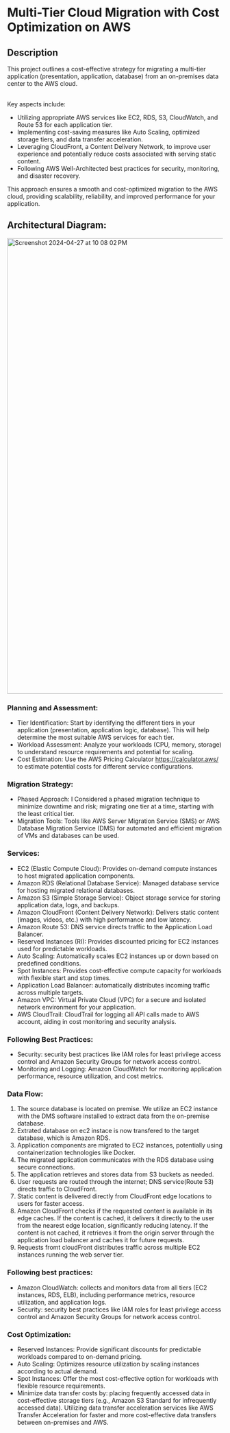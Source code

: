 <h1>Multi-Tier Cloud Migration with Cost Optimization on AWS</h1>


<h2>Description</h2>
This project outlines a cost-effective strategy for migrating a multi-tier application (presentation, application, database) from an on-premises data center to the AWS cloud. 

<br />Key aspects include:

  - Utilizing appropriate AWS services like EC2, RDS, S3, CloudWatch, and Route 53 for each application tier.
  - Implementing cost-saving measures like Auto Scaling, optimized storage tiers, and data transfer acceleration.
  - Leveraging CloudFront, a Content Delivery Network, to improve user experience and potentially reduce costs associated with serving static content.
  - Following AWS Well-Architected best practices for security, monitoring, and disaster recovery.

This approach ensures a smooth and cost-optimized migration to the AWS cloud, providing scalability, reliability, and improved performance for your application.
<br />



<h2>Architectural Diagram: </h2>

<img width="1062" alt="Screenshot 2024-04-27 at 10 08 02 PM" src="https://github.com/clintonsenaye/Multi-Tier-Cloud-Migration-with-Cost-Optimization-on-AWS/assets/57267374/68761ee4-c710-4eef-86e7-92d78934fdec">

<h3>Planning and Assessment:</h3>

- Tier Identification: Start by identifying the different tiers in your application (presentation, application logic, database). This will help determine the most suitable AWS services for each tier.
- Workload Assessment: Analyze your workloads (CPU, memory, storage) to understand resource requirements and potential for scaling.
- Cost Estimation: Use the AWS Pricing Calculator https://calculator.aws/ to estimate potential costs for different service configurations.

<h3>Migration Strategy:</h3>

- Phased Approach: I Considered a phased migration technique to minimize downtime and risk; migrating one tier at a time, starting with the least critical tier.
- Migration Tools: Tools like AWS Server Migration Service (SMS) or AWS Database Migration Service (DMS) for automated and efficient migration of VMs and databases can be used.

<h3>Services:</h3>

- EC2 (Elastic Compute Cloud): Provides on-demand compute instances to host migrated application components.
- Amazon RDS (Relational Database Service): Managed database service for hosting migrated relational databases.
- Amazon S3 (Simple Storage Service): Object storage service for storing application data, logs, and backups.
- Amazon CloudFront (Content Delivery Network): Delivers static content (images, videos, etc.) with high performance and low latency.
- Amazon Route 53:  DNS service directs traffic to the Application Load Balancer.
- Reserved Instances (RI): Provides discounted pricing for EC2 instances used for predictable workloads.
- Auto Scaling: Automatically scales EC2 instances up or down based on predefined conditions.
- Spot Instances: Provides cost-effective compute capacity for workloads with flexible start and stop times.
- Application Load Balancer: automatically distributes incoming traffic across multiple targets.
- Amazon VPC: Virtual Private Cloud (VPC) for a secure and isolated network environment for your application.
- AWS CloudTrail: CloudTrail for logging all API calls made to AWS account, aiding in cost monitoring and security analysis.

<h3>Following Best Practices:</h3>

- Security: security best practices like IAM roles for least privilege access control and Amazon Security Groups for network access control.
- Monitoring and Logging: Amazon CloudWatch for monitoring application performance, resource utilization, and cost metrics.

<h3>Data Flow:</h3>

1. The source database is located on premise. We utilize an EC2 instance with the DMS software installed to extract data from the on-premise database.
2. Extrated database on ec2 instace is now transfered to the target database, which is Amazon RDS.
3. Application components are migrated to EC2 instances, potentially using containerization technologies like Docker.
4. The migrated application communicates with the RDS database using secure connections.
5. The application retrieves and stores data from S3 buckets as needed.
6. User requests are routed through the internet; DNS service(Route 53) directs traffic to CloudFront.
7. Static content is delivered directly from CloudFront edge locations to users for faster access.
8. Amazon CloudFront checks if the requested content is available in its edge caches. If the content is cached, it delivers it directly to the user from the nearest edge location, significantly reducing latency. If the content is not cached, it retrieves it from the origin server through the application load balancer and caches it for future requests.
9. Requests fromt cloudFront distributes traffic across multiple EC2 instances running the web server tier.

<h3>Following best practices:</h3>

- Amazon CloudWatch: collects and monitors data from all tiers (EC2 instances, RDS, ELB), including performance metrics, resource utilization, and application logs.
- Security: security best practices like IAM roles for least privilege access control and Amazon Security Groups for network access control.

<h3>Cost Optimization:</h3>

- Reserved Instances: Provide significant discounts for predictable workloads compared to on-demand pricing.
- Auto Scaling: Optimizes resource utilization by scaling instances according to actual demand.
- Spot Instances: Offer the most cost-effective option for workloads with flexible resource requirements.
- Minimize data transfer costs by: placing frequently accessed data in cost-effective storage tiers (e.g., Amazon S3 Standard for infrequently accessed data). Utilizing data transfer acceleration services like AWS Transfer Acceleration for faster and more cost-effective data transfers between on-premises and AWS.

<!--
 ```diff
- text in red
+ text in green
! text in orange
# text in gray
@@ text in purple (and bold)@@
```
--!>
